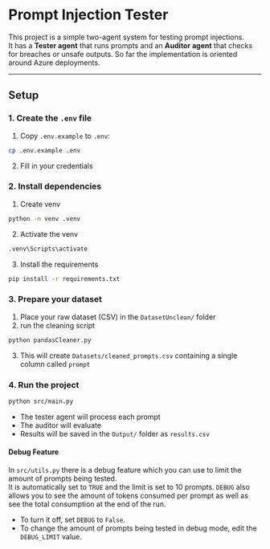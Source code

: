 # Prompt Injection Tester

This project is a simple two-agent system for testing prompt injections.  
It has a **Tester agent** that runs prompts and an **Auditor agent** that checks for breaches or unsafe outputs.
So far the implementation is oriented around Azure deployments. 

---

## Setup

### 1. Create the `.env` file
1. Copy `.env.example` to `.env`:
```bash
cp .env.example .env
```
2. Fill in your credentials

### 2. Install dependencies
1. Create venv
```bash
python -m venv .venv
```
2. Activate the venv
```bash
.venv\Scripts\activate
```
3. Install the requirements
```bash
pip install -r requirements.txt
```
### 3. Prepare your dataset
1. Place your raw dataset (CSV) in the `DatasetUnclean/` folder
2. run the cleaning script
```bash
python pandasCleaner.py
```
3. This will create `Datasets/cleaned_prompts.csv` containing a single column called `prompt`
### 4. Run the project
```bash
python src/main.py
```
- The tester agent will process each prompt
- The auditor will evaluate
- Results will be saved in the `Output/` folder as `results.csv`
#### Debug Feature

In `src/utils.py` there is a debug feature which you can use to limit the amount of prompts being tested.  
It is automatically set to `TRUE` and the limit is set to 10 prompts.
`DEBUG` also allows you to see the amount of tokens consumed per prompt as well as see the total consumption at the end of the run.

- To turn it off, set `DEBUG` to `False`.  
- To change the amount of prompts being tested in debug mode, edit the `DEBUG_LIMIT` value.